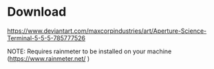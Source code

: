 # Download
https://www.deviantart.com/maxcorpindustries/art/Aperture-Science-Terminal-5-5-5-785777526

NOTE: Requires rainmeter to be installed on your machine (https://www.rainmeter.net/ )
